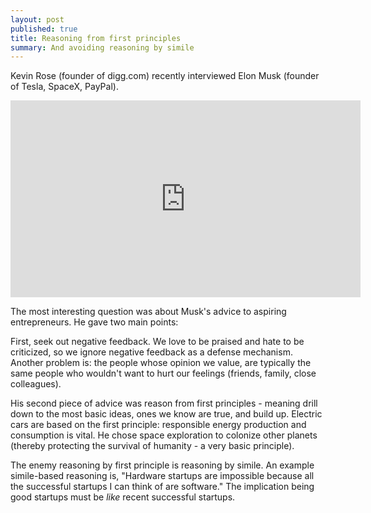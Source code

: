 ```yaml
---
layout: post
published: true
title: Reasoning from first principles
summary: And avoiding reasoning by simile
---
```


Kevin Rose (founder of digg.com) recently interviewed Elon Musk (founder of Tesla, SpaceX,
PayPal).

<iframe width="560" height="315" src="http://www.youtube.com/embed/L-s_3b5fRd8" frameborder="0" allowfullscreen="allowfullscreen">Interview</iframe>

The most interesting question was about Musk's advice to aspiring entrepreneurs.
He gave two main points:

First, seek out negative feedback.  We love to be praised and hate to be criticized,
so we ignore negative feedback as a defense mechanism.  Another problem is:
the people whose opinion we value, are typically the same people who wouldn't want
to hurt our feelings (friends, family, close colleagues). 

His second piece of advice was reason from first principles - meaning drill
down to the most basic ideas, ones we know are true, and build up. Electric cars are 
based on the first principle: responsible energy production and consumption
is vital.  He chose space exploration to colonize other
planets (thereby protecting the survival of humanity - a very basic principle).

The enemy reasoning by first principle is reasoning by simile.  An example
simile-based reasoning is, "Hardware startups are impossible because all the
successful startups I can think of are software."  The implication being good
startups must be *like* recent successful startups.

